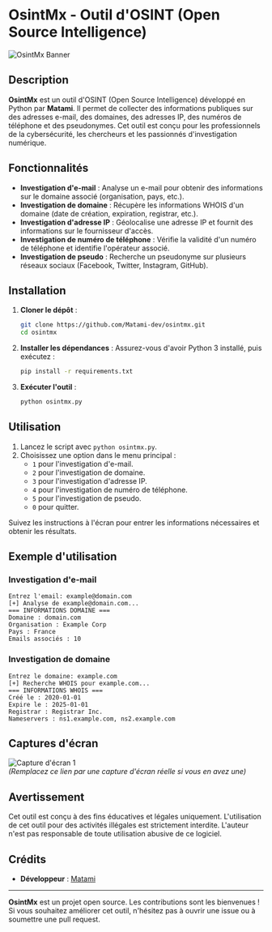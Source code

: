 # OsintMx - Outil d'OSINT (Open Source Intelligence)

![OsintMx Banner](https://image.noelshack.com/fichiers/2025/10/7/1741535656-make-me-a-banner-where-it-says-osint-mx-in-a-totally-black-background-white-writing-with-the-letter-vq04m6xxnlryr08fvxq2-3.png)  

## Description

**OsintMx** est un outil d'OSINT (Open Source Intelligence) développé en Python par **Matami**. Il permet de collecter des informations publiques sur des adresses e-mail, des domaines, des adresses IP, des numéros de téléphone et des pseudonymes. Cet outil est conçu pour les professionnels de la cybersécurité, les chercheurs et les passionnés d'investigation numérique.

## Fonctionnalités

- **Investigation d'e-mail** : Analyse un e-mail pour obtenir des informations sur le domaine associé (organisation, pays, etc.).
- **Investigation de domaine** : Récupère les informations WHOIS d'un domaine (date de création, expiration, registrar, etc.).
- **Investigation d'adresse IP** : Géolocalise une adresse IP et fournit des informations sur le fournisseur d'accès.
- **Investigation de numéro de téléphone** : Vérifie la validité d'un numéro de téléphone et identifie l'opérateur associé.
- **Investigation de pseudo** : Recherche un pseudonyme sur plusieurs réseaux sociaux (Facebook, Twitter, Instagram, GitHub).

## Installation

1. **Cloner le dépôt** :
   ```bash
   git clone https://github.com/Matami-dev/osintmx.git
   cd osintmx
   ```

2. **Installer les dépendances** :
   Assurez-vous d'avoir Python 3 installé, puis exécutez :
   ```bash
   pip install -r requirements.txt
   ```

3. **Exécuter l'outil** :
   ```bash
   python osintmx.py
   ```

## Utilisation

1. Lancez le script avec `python osintmx.py`.
2. Choisissez une option dans le menu principal :
   - `1` pour l'investigation d'e-mail.
   - `2` pour l'investigation de domaine.
   - `3` pour l'investigation d'adresse IP.
   - `4` pour l'investigation de numéro de téléphone.
   - `5` pour l'investigation de pseudo.
   - `0` pour quitter.

Suivez les instructions à l'écran pour entrer les informations nécessaires et obtenir les résultats.

## Exemple d'utilisation

### Investigation d'e-mail
```
Entrez l'email: example@domain.com
[+] Analyse de example@domain.com...
=== INFORMATIONS DOMAINE ===
Domaine : domain.com
Organisation : Example Corp
Pays : France
Emails associés : 10
```

### Investigation de domaine
```
Entrez le domaine: example.com
[+] Recherche WHOIS pour example.com...
=== INFORMATIONS WHOIS ===
Créé le : 2020-01-01
Expire le : 2025-01-01
Registrar : Registrar Inc.
Nameservers : ns1.example.com, ns2.example.com
```

## Captures d'écran

![Capture d'écran 1](https://image.noelshack.com/fichiers/2025/10/7/1741535920-mxosint.png)  
*(Remplacez ce lien par une capture d'écran réelle si vous en avez une)*

## Avertissement

Cet outil est conçu à des fins éducatives et légales uniquement. L'utilisation de cet outil pour des activités illégales est strictement interdite. L'auteur n'est pas responsable de toute utilisation abusive de ce logiciel.

## Crédits

- **Développeur** : [Matami](https://github.com/Matami-dev)

---

**OsintMx** est un projet open source. Les contributions sont les bienvenues ! Si vous souhaitez améliorer cet outil, n'hésitez pas à ouvrir une issue ou à soumettre une pull request.